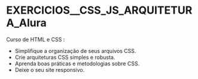 # EXERCICIOS__CSS_JS_ARQUITETURA_Alura
 Curso de HTML e CSS :      
 - Simplifique a organização de seus arquivos CSS.
 - Crie arquiteturas CSS simples e robusta.     
 - Aprenda boas práticas e metodologias sobre CSS.
 - Deixe o seu site responsivo.
